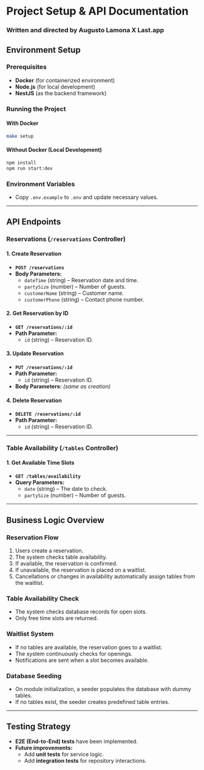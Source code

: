 # Project Setup & API Documentation

### Written and directed by Augusto Lamona X Last.app

## Environment Setup

### Prerequisites
- **Docker** (for containerized environment)
- **Node.js** (for local development)
- **NestJS** (as the backend framework)

### Running the Project

#### With Docker
```sh
make setup
```

#### Without Docker (Local Development)
```sh
npm install
npm run start:dev
```

### Environment Variables
- Copy `.env.example` to `.env` and update necessary values.

---

## API Endpoints

### **Reservations (`/reservations` Controller)**

#### **1. Create Reservation**
- **`POST /reservations`**
- **Body Parameters:**
  - `dateTime` (string) – Reservation date and time.
  - `partySize` (number) – Number of guests.
  - `customerName` (string) – Customer name.
  - `customerPhone` (string) – Contact phone number.

#### **2. Get Reservation by ID**
- **`GET /reservations/:id`**
- **Path Parameter:**
  - `id` (string) – Reservation ID.

#### **3. Update Reservation**
- **`PUT /reservations/:id`**
- **Path Parameter:**
  - `id` (string) – Reservation ID.
- **Body Parameters:** *(same as creation)*

#### **4. Delete Reservation**
- **`DELETE /reservations/:id`**
- **Path Parameter:**
  - `id` (string) – Reservation ID.

---

### **Table Availability (`/tables` Controller)**

#### **1. Get Available Time Slots**
- **`GET /tables/availability`**
- **Query Parameters:**
  - `date` (string) – The date to check.
  - `partySize` (number) – Number of guests.

---

## Business Logic Overview

### **Reservation Flow**
1. Users create a reservation.
2. The system checks table availability.
3. If available, the reservation is confirmed.
4. If unavailable, the reservation is placed on a waitlist.
5. Cancellations or changes in availability automatically assign tables from the waitlist.

### **Table Availability Check**
- The system checks database records for open slots.
- Only free time slots are returned.

### **Waitlist System**
- If no tables are available, the reservation goes to a waitlist.
- The system continuously checks for openings.
- Notifications are sent when a slot becomes available.

### **Database Seeding**
- On module initialization, a seeder populates the database with dummy tables.
- If no tables exist, the seeder creates predefined table entries.

---

## Testing Strategy
- **E2E (End-to-End) tests** have been implemented.
- **Future improvements:**
  - Add **unit tests** for service logic.
  - Add **integration tests** for repository interactions.

